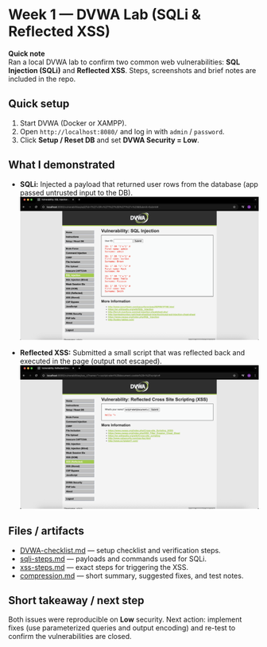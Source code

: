 # Week 1 — DVWA Lab (SQLi & Reflected XSS)

**Quick note**  
Ran a local DVWA lab to confirm two common web vulnerabilities: **SQL Injection (SQLi)** and **Reflected XSS**. Steps, screenshots and brief notes are included in the repo.

## Quick setup
1. Start DVWA (Docker or XAMPP).  
2. Open `http://localhost:8080/` and log in with `admin` / `password`.  
3. Click **Setup / Reset DB** and set **DVWA Security = Low**.

## What I demonstrated
- **SQLi:** Injected a payload that returned user rows from the database (app passed untrusted input to the DB).  
  ![SQLi screenshot](sqli-screenshot.png)

- **Reflected XSS:** Submitted a small script that was reflected back and executed in the page (output not escaped).  
  ![XSS screenshot](xss-screenshot.png)

## Files / artifacts
- [DVWA-checklist.md](DVWA-checklist.md) — setup checklist and verification steps.  
- [sqli-steps.md](sqli-steps.md) — payloads and commands used for SQLi.  
- [xss-steps.md](xss-steps.md) — exact steps for triggering the XSS.  
- [compression.md](compression.md) — short summary, suggested fixes, and test notes.

## Short takeaway / next step
Both issues were reproducible on **Low** security. Next action: implement fixes (use parameterized queries and output encoding) and re-test to confirm the vulnerabilities are closed.
